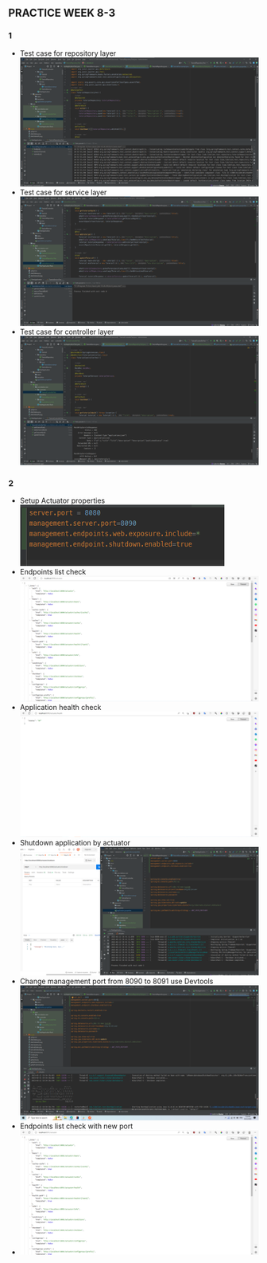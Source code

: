 ## PRACTICE WEEK 8-3
### 1
* Test case for repository layer
![](./img-8_3/repoTest.png)
* Test case for service layer
![](./img-8_3/serviceTest.png)
* Test case for controller layer
![](./img-8_3/controllerTest.png)
### 2
* Setup Actuator properties
![](./img-8_3/actuator_setting.png)
* Endpoints list check 
![](./img-8_3/list_endpoint.png)
* Application health check
![](./img-8_3/health.png)
* Shutdown application by actuator
![](./img-8_3/shutdown.png)
* Change management port from 8090 to 8091 use Devtools
![](./img-8_3/changePort.png)
* Endpoints list check with new port
* ![](./img-8_3/list_endpoint_change_port.png)